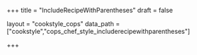 +++
title = "IncludeRecipeWithParentheses"
draft = false

layout = "cookstyle_cops"
data_path = ["cookstyle","cops_chef_style_includerecipewithparentheses"]

+++

<!-- The content of this page is automatically generated from the
cops_chef_style_includerecipewithparentheses.yml file in github.com/chef/cookstyle/blob/main/docs-chef-io/data/cookstyle/. -->
